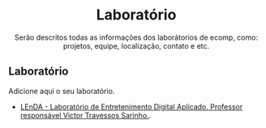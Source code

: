 <h1 align="center">Laboratório</h1>
<p align="center">Serão descritos todas as informações dos laborátorios de ecomp, como: projetos, equipe, localização, contato e etc.</p>

## Laboratório
Adicione aqui o seu laboratório.
* [LEnDA - Laboratório de Entretenimento Digital Aplicado. Professor responsável Victor Travessos Sarinho.](https://github.com/wstroks/Ecomp-Uefs/tree/master/pesquisa/laboratorios/LEnDA).
